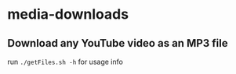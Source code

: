 # media-downloads

## Download any YouTube video as an MP3 file

run `./getFiles.sh -h` for usage info
